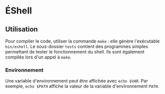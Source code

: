 # ÉShell

## Utilisation

Pour compiler le code, utiliser la commande `make` : elle génère l'exécutable `bin/eshell`.
Le sous-dossier `tests` contient des programmes simples permettant de tester le fonctionnement du shell. Ils sont également compilés lors d'un appel à `make`.

### Environnement

Une variable d'environnement peut être affichée avec `echo $VAR`. Par exemple, `echo $PATH` affiche la valeur de la variable d'environnement `PATH`.
